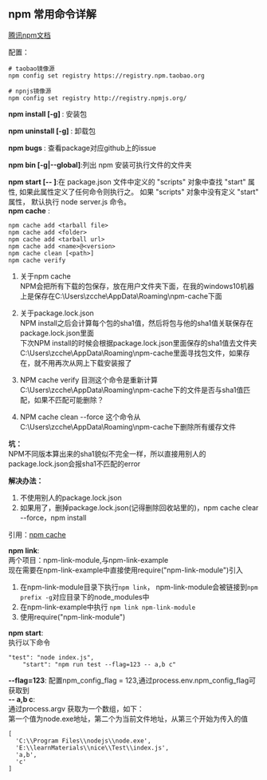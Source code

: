 ## npm 常用命令详解
[腾讯npm文档](https://www.npmjs.cn/cli/build/)  

配置：
```text
# taobao镜像源
npm config set registry https://registry.npm.taobao.org

# npnjs镜像源
npm config set registry http://registry.npmjs.org/
```

**npm install [-g] <package>**: 安装包  

**npm uninstall [-g] <package>**: 卸载包  

**npm bugs <package>**: 查看package对应github上的issue  

**npm bin [-g|--global]**:列出 npm 安装可执行文件的文件夹

**npm start [-- <args>]**:在 package.json 文件中定义的 "scripts" 对象中查找 "start" 属性,
如果此属性定义了任何命令则执行之。 如果 "scripts" 对象中没有定义 "start" 属性， 默认执行 node server.js 命令。  
**npm cache** :   
```text
npm cache add <tarball file>
npm cache add <folder>
npm cache add <tarball url>
npm cache add <name>@<version>
npm cache clean [<path>]
npm cache verify
```
1. 关于npm cache  
NPM会把所有下载的包保存，放在用户文件夹下面，在我的windows10机器上是保存在C:\Users\zcche\AppData\Roaming\npm-cache下面

2. 关于package.lock.json  
NPM install之后会计算每个包的sha1值，然后将包与他的sha1值关联保存在package.lock.json里面  
下次NPM install的时候会根据package.lock.json里面保存的sha1值去文件夹C:\Users\zcche\AppData\Roaming\npm-cache里面寻找包文件，如果存在，就不用再次从网上下载安装报了

3. NPM cache verify
目测这个命令是重新计算C:\Users\zcche\AppData\Roaming\npm-cache下的文件是否与sha1值匹配，如果不匹配可能删除？

4. NPM cache clean --force
这个命令从C:\Users\zcche\AppData\Roaming\npm-cache下删除所有缓存文件

**坑：**  
NPM不同版本算出来的sha1貌似不完全一样，所以直接用别人的package.lock.json会报sha1不匹配的error

**解决办法：**  
1. 不使用别人的package.lock.json  
2. 如果用了，删掉package.lock.json(记得删除回收站里的)，npm cache clear --force，npm install

引用：[npm cache](https://www.cnblogs.com/chen8840/p/10002785.html)

**npm link**:  
两个项目：npm-link-module,与npm-link-example  
现在需要在npm-link-example中直接使用require("npm-link-module")引入
1. 在npm-link-module目录下执行`npm link`， npm-link-module会被链接到`npm prefix -g`对应目录下的node_modules中
2. 在npm-link-example中执行 `npm link npm-link-module`
3. 使用require("npm-link-module")


**npm start**:    
执行以下命令
```text
"test": "node index.js",
    "start": "npm run test --flag=123 -- a,b c"
```
**--flag=123**: 
配置npm_config_flag = 123,通过process.env.npm_config_flag可获取到  
**-- a,b c**:  
通过process.argv 获取为一个数组，如下：  
第一个值为node.exe地址，第二个为当前文件地址，从第三个开始为传入的值
```text
[
  'C:\\Program Files\\nodejs\\node.exe',
  'E:\\learnMaterials\\nice\\Test\\index.js',
  'a,b',
  'c'
]
```
